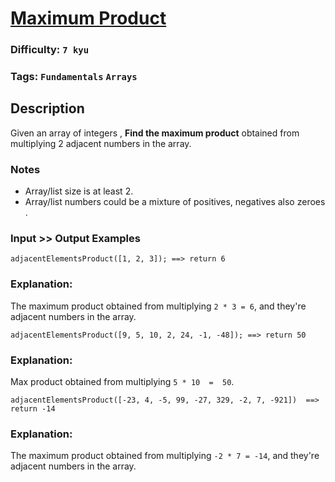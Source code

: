 # [Maximum Product](https://www.codewars.com/kata/5a4138acf28b82aa43000117)

### Difficulty: `7 kyu`

### Tags: `Fundamentals` `Arrays`

## Description

Given an array of integers , **Find the maximum product** obtained from multiplying 2 adjacent numbers in the array.

### Notes
- Array/list size is at least 2.
- Array/list numbers could be a mixture of positives, negatives also zeroes .

### Input >> Output Examples

```
adjacentElementsProduct([1, 2, 3]); ==> return 6
```

### Explanation:

The maximum product obtained from multiplying `2 * 3 = 6`, and they're adjacent numbers in the array.

```
adjacentElementsProduct([9, 5, 10, 2, 24, -1, -48]); ==> return 50
```

### Explanation:

Max product obtained from multiplying `5 * 10  =  50`.

```
adjacentElementsProduct([-23, 4, -5, 99, -27, 329, -2, 7, -921])  ==>  return -14
```

### Explanation:
The maximum product obtained from multiplying `-2 * 7 = -14`, and they're adjacent numbers in the array.